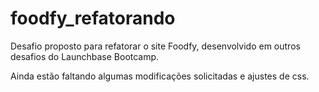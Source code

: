 # foodfy_refatorando

Desafio proposto para refatorar o site Foodfy, desenvolvido em outros desafios do Launchbase Bootcamp.

Ainda estão faltando algumas modificações solicitadas e ajustes de css.
